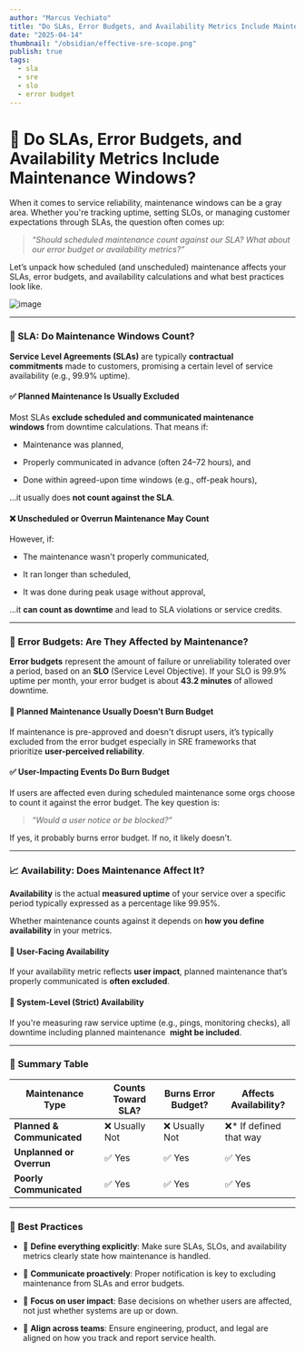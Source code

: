 ```yaml
---
author: "Marcus Vechiato"
title: "Do SLAs, Error Budgets, and Availability Metrics Include Maintenance Windows?"
date: "2025-04-14"
thumbnail: "/obsidian/effective-sre-scope.png"
publish: true
tags: 
  - sla
  - sre
  - slo
  - error budget
--- 
```



# 🔧 Do SLAs, Error Budgets, and Availability Metrics Include Maintenance Windows?

When it comes to service reliability, maintenance windows can be a gray area. Whether you're tracking uptime, setting SLOs, or managing customer expectations through SLAs, the question often comes up:

> _“Should scheduled maintenance count against our SLA? What about our error budget or availability metrics?”_

Let’s unpack how scheduled (and unscheduled) maintenance affects your SLAs, error budgets, and availability calculations   and what best practices look like.

![image](/obsidian/effective-sre-scope.png)

---

### 📜 SLA: Do Maintenance Windows Count?

**Service Level Agreements (SLAs)** are typically **contractual commitments** made to customers, promising a certain level of service availability (e.g., 99.9% uptime).

#### ✅ **Planned Maintenance Is Usually Excluded**

Most SLAs **exclude scheduled and communicated maintenance windows** from downtime calculations. That means if:

- Maintenance was planned,
    
- Properly communicated in advance (often 24–72 hours), and
    
- Done within agreed-upon time windows (e.g., off-peak hours),
    

…it usually does **not count against the SLA**.

#### ❌ Unscheduled or Overrun Maintenance May Count

However, if:

- The maintenance wasn't properly communicated,
    
- It ran longer than scheduled,
    
- It was done during peak usage without approval,
    

…it **can count as downtime** and lead to SLA violations or service credits.

---

### 🎯 Error Budgets: Are They Affected by Maintenance?

**Error budgets** represent the amount of failure or unreliability tolerated over a period, based on an **SLO** (Service Level Objective). If your SLO is 99.9% uptime per month, your error budget is about **43.2 minutes** of allowed downtime.

#### 🚫 **Planned Maintenance Usually Doesn’t Burn Budget**

If maintenance is pre-approved and doesn't disrupt users, it’s typically excluded from the error budget   especially in SRE frameworks that prioritize **user-perceived reliability**.

#### ✅ **User-Impacting Events Do Burn Budget**

If users are affected   even during scheduled maintenance   some orgs choose to count it against the error budget. The key question is:

> _“Would a user notice or be blocked?”_

If yes, it probably burns error budget. If no, it likely doesn't.

---

### 📈 Availability: Does Maintenance Affect It?

**Availability** is the actual **measured uptime** of your service over a specific period   typically expressed as a percentage like 99.95%.

Whether maintenance counts against it depends on **how you define availability** in your metrics.

#### 🔸 **User-Facing Availability**

If your availability metric reflects **user impact**, planned maintenance that’s properly communicated is **often excluded**.

#### 🔹 **System-Level (Strict) Availability**

If you're measuring raw service uptime (e.g., pings, monitoring checks), all downtime   including planned maintenance   **might be included**.

---

### 📌 Summary Table

|Maintenance Type|Counts Toward SLA?|Burns Error Budget?|Affects Availability?|
|---|---|---|---|
|**Planned & Communicated**|❌ Usually Not|❌ Usually Not|❌* If defined that way|
|**Unplanned or Overrun**|✅ Yes|✅ Yes|✅ Yes|
|**Poorly Communicated**|✅ Yes|✅ Yes|✅ Yes|

---

### 🧠 Best Practices

- 📑 **Define everything explicitly**: Make sure SLAs, SLOs, and availability metrics clearly state how maintenance is handled.
    
- 📣 **Communicate proactively**: Proper notification is key to excluding maintenance from SLAs and error budgets.
    
- 🎯 **Focus on user impact**: Base decisions on whether users are affected, not just whether systems are up or down.
    
- 🤝 **Align across teams**: Ensure engineering, product, and legal are aligned on how you track and report service health.
    


